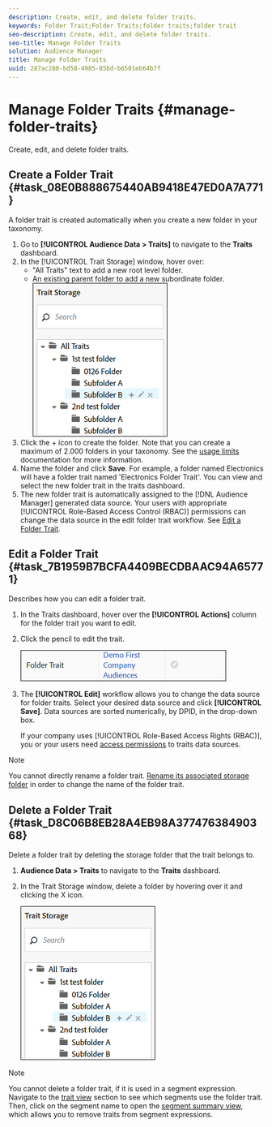```yaml
---
description: Create, edit, and delete folder traits.
keywords: Folder Trait;Folder Traits;folder traits;folder trait
seo-description: Create, edit, and delete folder traits.
seo-title: Manage Folder Traits
solution: Audience Manager
title: Manage Folder Traits
uuid: 287ac280-bd58-4985-85bd-b6501eb64b7f
---
```


# Manage Folder Traits {#manage-folder-traits}

Create, edit, and delete folder traits.

## Create a Folder Trait {#task_08E0B888675440AB9418E47ED0A7A771}

A folder trait is created automatically when you create a new folder in your taxonomy.

<!-- 
create-folder-trait.xml
-->

1. Go to **[!UICONTROL Audience Data > Traits]** to navigate to the **Traits** dashboard.
1. In the [!UICONTROL Trait Storage] window, hover over:
    * "All Traits" text to add a new root level folder.
    * An existing parent folder to add a new subordinate folder.
    ![](assets/folder_traits_create.PNG)
1. Click the + icon to create the folder. Note that you can create a maximum of 2.000 folders in your taxonomy. See the [usage limits](../../c-features/c-administration/usage-limits.md#concept_54772E0557C74849812CE54ACB4B0511) documentation for more information.
1. Name the folder and click **Save**. For example, a folder named Electronics will have a folder trait named 'Electronics Folder Trait'. You can view and select the new folder trait in the traits dashboard.
1. The new folder trait is automatically assigned to the [!DNL Audience Manager] generated data source. Your users with appropriate [!UICONTROL Role-Based Access Control (RBAC)] permissions can change the data source in the edit folder trait workflow. See [Edit a Folder Trait](../../c-features/traits/manage-folder-traits.md#task_7B1959B7BCFA4409BECDBAAC94A65771).

## Edit a Folder Trait {#task_7B1959B7BCFA4409BECDBAAC94A65771}

Describes how you can edit a folder trait.

<!--
edit-folder-trait.xml
-->

1. In the Traits dashboard, hover over the **[!UICONTROL Actions]** column for the folder trait you want to edit.
1. Click the pencil to edit the trait.

   ![](assets/folder_traits_edit_border.png)

1. The **[!UICONTROL Edit]** workflow allows you to change the data source for folder traits. Select your desired data source and click **[!UICONTROL Save]**. Data sources are sorted numerically, by DPID, in the drop-down box.

   If your company uses [!UICONTROL Role-Based Access Rights (RBAC)], you or your users need [access permissions](../../c-features/traits/about-folder-traits.md#section_FB11C9F6F6F542328A6F1F22C40C2220) to traits data sources.

>[!NOTE]
>
>You cannot directly rename a folder trait. [Rename its associated storage folder](../../c-features/traits/trait-storage.md#task_0A123EBA0E7D4DC68C027936CBC77711) in order to change the name of the folder trait.

## Delete a Folder Trait {#task_D8C06B8EB28A4EB98A37747638490368}

Delete a folder trait by deleting the storage folder that the trait belongs to.

<!--
delete-folder-trait.xml
-->

1. **Audience Data > Traits** to navigate to the **Traits** dashboard.
1. In the Trait Storage window, delete a folder by hovering over it and clicking the X icon.

   ![Step Result](assets/folder_traits_create.PNG)

>[!NOTE]
>
>You cannot delete a folder trait, if it is used in a segment expression. Navigate to the [trait view](../../c-features/traits/trait-details-page.md#concept_1117822DC9D94E25888A9D41DE01B1D9) section to see which segments use the folder trait. Then, click on the segment name to open the [segment summary view](../../c-features/c-segments/segment-summary-view.md#concept_D0C06175AB1C4220A407187D85FE6AFA), which allows you to remove traits from segment expressions.
